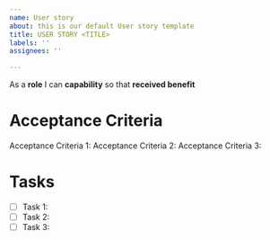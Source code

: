 ```yaml
---
name: User story
about: this is our default User story template
title: USER STORY <TITLE>
labels: ''
assignees: ''

---
```


As a **role** I can **capability** so that **received benefit**

# Acceptance Criteria
Acceptance Criteria 1:
Acceptance Criteria 2:
Acceptance Criteria 3:

# Tasks
- [ ] Task 1:
- [ ] Task 2:
- [ ] Task 3:
